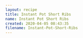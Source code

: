 ```yaml
---
layout: recipe
title: Instant Pot Short Ribs
name: Instant Pot Short Ribs
created: 2020-04-05 08:43:35
filename: Instant-Pot-Short-Ribs
---
```

